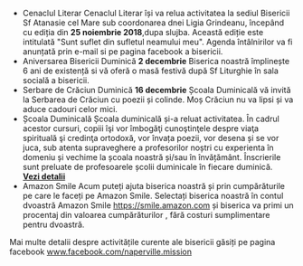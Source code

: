 * <label>Cenaclul Literar</label>  Cenaclul Literar își va relua activitatea la sediul Bisericii Sf Atanasie cel Mare sub coordonarea dnei Ligia Grindeanu, începând cu ediția din **25 noiembrie 2018**,dupa slujba. Această ediție este intitulată "Sunt suflet din sufletul neamului meu". Agenda întâlnirilor va fi anunțată prin e-mail si pe pagina facebook a bisericii.
* <label>Aniversarea Bisericii</label> Duminică **2 decembrie** Biserica noastră împlinește 6 ani de existență si vă oferă o masă festivă după Sf Liturghie în sala socială a bisericii.
* <label>Serbare de Crăciun</label> Duminică **16 decembrie** Școala Duminicală vă invită la Serbarea de Crăciun cu poezii și colinde. Moș Crăciun nu va lipsi și va aduce cadouri celor mici.
* <label>Școala Duminicală</label>  Școala duminicală și-a reluat activitatea. În cadrul acestor cursuri, copiii îşi vor îmbogăţi cunoştinţele despre viaţa spirituală şi credinţa ortodoxă, vor învața poezii, vor desena și se vor juca, sub atenta supraveghere a profesorilor noștri cu experienta în domeniu și vechime la școala noastră și/sau în învățământ. Înscrierile sunt preluate de profesoarele școlii duminicale în fiecare duminică.  <a href="{{ site.baseurl }}/ro/scoala-duminicala.html"><strong>Vezi&nbsp;detalii</strong></a>
* <label>Amazon Smile</label> Acum puteți ajuta biserica noastră și prin cumpărăturile pe care le faceți pe Amazon Smile. Selectați biserica noastră în contul dvoastră Amazon Smile https://smile.amazon.com și biserica va primi un procentaj din valoarea cumpărăturilor , fără costuri sumplimentare pentru dvoastră. 

Mai multe detalii despre activitățile curente ale bisericii găsiți pe pagina facebook www.facebook.com/naperville.mission